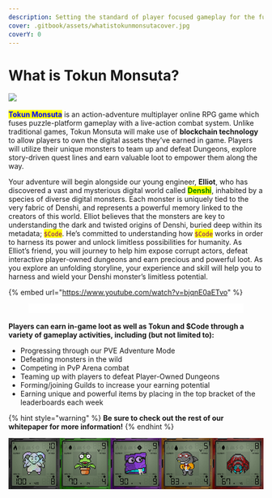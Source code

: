 ```yaml
---
description: Setting the standard of player focused gameplay for the future of games!
cover: .gitbook/assets/whatistokunmonsutacover.jpg
coverY: 0
---
```


# What is Tokun Monsuta?

![](.gitbook/assets/FINAL.jpg)

<mark style="color:blue;">**Tokun Monsuta**</mark> is an action-adventure multiplayer online RPG game which fuses puzzle-platform gameplay with a live-action combat system. Unlike traditional games, Tokun Monsuta will make use of **blockchain technology** to allow players to own the digital assets they’ve earned in game. Players will utilize their unique monsters to team up and defeat Dungeons, explore story-driven quest lines and earn valuable loot to empower them along the way.&#x20;

Your adventure will begin alongside our young engineer, **Elliot**, who has discovered a vast and mysterious digital world called <mark style="color:green;">**Denshi**</mark>, inhabited by a species of diverse digital monsters. Each monster is uniquely tied to the very fabric of Denshi, and represents a powerful memory linked to the creators of this world. Elliot believes that the monsters are key to understanding the dark and twisted origins of Denshi, buried deep within its metadata; <mark style="color:purple;">`$Code`</mark>. He’s committed to understanding how <mark style="color:purple;">`$Code`</mark> works in order to harness its power and unlock limitless possibilities for humanity. As Elliot’s friend, you will journey to help him expose corrupt actors, defeat interactive player-owned dungeons and earn precious and powerful loot. As you explore an unfolding storyline, your experience and skill will help you to harness and wield your Denshi monster’s limitless potential.&#x20;

{% embed url="https://www.youtube.com/watch?v=bjqnE0aETvo" %}

<figure><img src=".gitbook/assets/separator (1).png" alt=""><figcaption></figcaption></figure>

**Players can earn in-game loot as well as Tokun and $Code through a variety of gameplay activities, including (but not limited to):**

* Progressing through our PVE Adventure Mode
* Defeating monsters in the wild
* Competing in PvP Arena combat
* Teaming up with players to defeat Player-Owned Dungeons
* Forming/joining Guilds to increase your earning potential
* Earning unique and powerful items by placing in the top bracket of the leaderboards each week

{% hint style="warning" %}
**Be sure to check out the rest of our whitepaper for more information!**
{% endhint %}

![](<.gitbook/assets/consolemonsters (1).jpg>)

